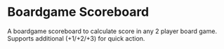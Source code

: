 # Boardgame Scoreboard

A boardgame scoreboard to calculate score in any 2 player board game. Supports additional (+1/+2/+3) for quick action.
